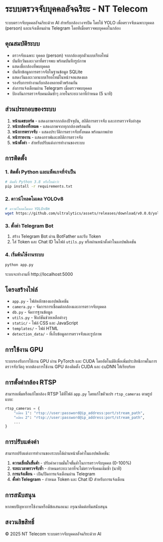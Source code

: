 # ระบบตรวจจับบุคคลอัจฉริยะ - NT Telecom

ระบบตรวจจับบุคคลอัจฉริยะด้วย AI สำหรับกล้องวงจรปิด โดยใช้ YOLO เพื่อตรวจจับเฉพาะบุคคล (person) และแจ้งเตือนผ่าน Telegram โดยทีเมื่อตรวจพบบุคคลในกล้อง

## คุณสมบัติระบบ

- ตรวจจับเฉพาะ บุคคล (person) จากกล้องทุกตัวแบบเรียลไทม์
- บันทึกวันและเวลาที่ตรวจพบ พร้อมบันทึกรูปภาพ
- แสดงชื่อกล้องที่พบบุคคล
- บันทึกข้อมูลการตรวจจับในฐานข้อมูล SQLite
- แสดงวันและเวลาแบบเรียลไทม์ในหน้าจอแสดงผล
- รองรับการทำงานกับกล้องหลายตัวพร้อมกัน
- ส่งการแจ้งเตือนผ่าน Telegram เมื่อตรวจพบบุคคล
- ป้องกันการตรวจจับคนเดิมซ้ำๆ ภายในระยะเวลาที่กำหนด (5 นาที)

## ส่วนประกอบของระบบ

1. **หน้าแดชบอร์ด** - แสดงภาพจากกล้องปัจจุบัน, สถิติการตรวจจับ และการตรวจจับล่าสุด
2. **หน้ากล้องทั้งหมด** - แสดงภาพจากทุกกล้องพร้อมกัน
3. **หน้าการตรวจจับ** - แสดงประวัติการตรวจจับทั้งหมด พร้อมภาพถ่าย
4. **หน้ารายงาน** - แสดงกราฟและสถิติการตรวจจับ
5. **หน้าตั้งค่า** - สำหรับปรับแต่งการทำงานของระบบ

## การติดตั้ง

### 1. ติดตั้ง Python และแพ็คเกจที่จำเป็น

```bash
# ติดตั้ง Python 3.8 หรือใหม่กว่า
pip install -r requirements.txt
```

### 2. ดาวน์โหลดโมเดล YOLOv8

```bash
# ดาวน์โหลดโมเดล YOLOv8m
wget https://github.com/ultralytics/assets/releases/download/v0.0.0/yolov8m.pt
```

### 3. ตั้งค่า Telegram Bot

1. สร้าง Telegram Bot ผ่าน BotFather และรับ Token
2. ใส่ Token และ Chat ID ในไฟล์ `utils.py` หรือผ่านหน้าตั้งค่าในแอปพลิเคชัน

### 4. เริ่มต้นใช้งานระบบ

```bash
python app.py
```

ระบบจะทำงานที่ http://localhost:5000

## โครงสร้างไฟล์

- `app.py` - ไฟล์หลักของแอปพลิเคชัน
- `camera.py` - จัดการการเชื่อมต่อกล้องและการตรวจจับบุคคล
- `db.py` - จัดการฐานข้อมูล
- `utils.py` - ฟังก์ชันช่วยเหลือต่างๆ
- `static/` - ไฟล์ CSS และ JavaScript
- `templates/` - ไฟล์ HTML
- `detection_data/` - ที่เก็บข้อมูลการตรวจจับและรูปภาพ

## การใช้งาน GPU

ระบบรองรับการใช้งาน GPU ผ่าน PyTorch และ CUDA โดยอัตโนมัติเพื่อเพิ่มประสิทธิภาพในการตรวจจับวัตถุ หากต้องการใช้งาน GPU ต้องติดตั้ง CUDA และ cuDNN ให้เรียบร้อย

## การตั้งค่ากล้อง RTSP

สามารถเพิ่มหรือแก้ไขกล้อง RTSP ได้ที่ไฟล์ `app.py` โดยแก้ไขตัวแปร `rtsp_cameras` ตามรูปแบบ:

```python
rtsp_cameras = {
    "กล้อง 1": "rtsp://user:password@ip_address:port/stream_path",
    "กล้อง 2": "rtsp://user:password@ip_address:port/stream_path",
    ...
}
```

## การปรับแต่งค่า

สามารถปรับแต่งการทำงานของระบบได้ผ่านหน้าตั้งค่าในแอปพลิเคชัน:

1. **ความเชื่อมั่นขั้นต่ำ** - ปรับค่าความมั่นใจขั้นต่ำในการตรวจจับบุคคล (0-100%)
2. **ระยะเวลาตรวจจับซ้ำ** - กำหนดระยะเวลาที่จะไม่ตรวจจับคนเดิมซ้ำ (นาที)
3. **การแจ้งเตือน** - เปิด/ปิดการแจ้งเตือนผ่าน Telegram
4. **ตั้งค่า Telegram** - กำหนด Token และ Chat ID สำหรับการแจ้งเตือน

## การสนับสนุน

หากพบปัญหาการใช้งานหรือมีข้อเสนอแนะ กรุณาติดต่อทีมสนับสนุน

## สงวนลิขสิทธิ์

© 2025 NT Telecom ระบบตรวจจับบุคคลอัจฉริยะด้วย AI